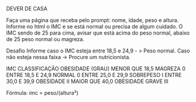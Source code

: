 DEVER DE CASA

Faça uma página que receba pelo prompt: nome, idade, peso e altura.
Informe no html o IMC e se está normal ou precisa de algum cuidado.
O IMC sendo de 25 para cima, avisar que está acima do peso normal, abaixo de 25
peso normal ou magreza.

Desafio
Informe caso o IMC esteja entre 18,5 e 24,9 - > Peso normal. 
Caso não esteja nessa faixa -> Procure um nutricionista.

IMC	CLASSIFICAÇÃO	OBESIDADE (GRAU)
MENOR QUE 18,5	MAGREZA	0
ENTRE 18,5 E 24,9	NORMAL	0
ENTRE 25,0 E 29,9	SOBREPESO	I
ENTRE 30,0 E 39,9	OBESIDADE	II
MAIOR QUE 40,0	OBESIDADE GRAVE	III

Fórmula:
imc = peso/(altura²)

